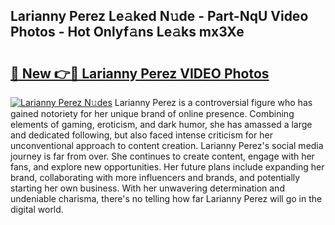 ## Larianny Perez Le𝚊ked N𝚞de - Part-NqU Video Photos - Hot Onlyf𝚊ns Le𝚊ks mx3Xe

# <h2><a href="http://ab86899.deff.icu/?id=Larianny+Perez">🔗 New 👉🔴 Larianny Perez VIDEO Photos</a></h2>

[![Larianny Perez N𝚞des](https://i.imgur.com/rIISA9y.gif)](http://ab86899.deff.icu/?id=Larianny+Perez)
Larianny Perez is a controversial figure who has gained notoriety for her unique brand of online presence. Combining elements of gaming, eroticism, and dark humor, she has amassed a large and dedicated following, but also faced intense criticism for her unconventional approach to content creation. Larianny Perez's social media journey is far from over. She continues to create content, engage with her fans, and explore new opportunities. Her future plans include expanding her brand, collaborating with more influencers and brands, and potentially starting her own business. With her unwavering determination and undeniable charisma, there's no telling how far Larianny Perez will go in the digital world.
